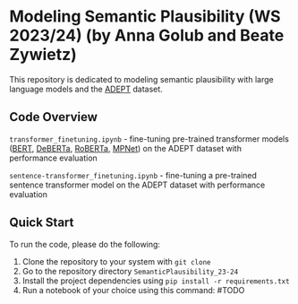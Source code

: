 # Modeling Semantic Plausibility (WS 2023/24) (by Anna Golub and Beate Zywietz)

This repository is dedicated to modeling semantic plausibility with large language models and the [ADEPT](https://aclanthology.org/2021.acl-long.553/) dataset.

## Code Overview
`transformer_finetuning.ipynb` - fine-tuning pre-trained transformer models ([BERT](https://huggingface.co/docs/transformers/model_doc/bert), [DeBERTa](https://huggingface.co/docs/transformers/model_doc/deberta), [RoBERTa](https://huggingface.co/docs/transformers/model_doc/roberta), [MPNet](https://huggingface.co/sentence-transformers/all-mpnet-base-v2)) on the ADEPT dataset with performance evaluation

`sentence-transformer_finetuning.ipynb` - fine-tuning a pre-trained sentence transformer model on the ADEPT dataset with performance evaluation

## Quick Start
To run the code, please do the following:
1. Clone the repository to your system with `git clone`
2. Go to the repository directory `SemanticPlausibility_23-24`
3. Install the project dependencies using `pip install -r requirements.txt`
4. Run a notebook of your choice using this command: #TODO
